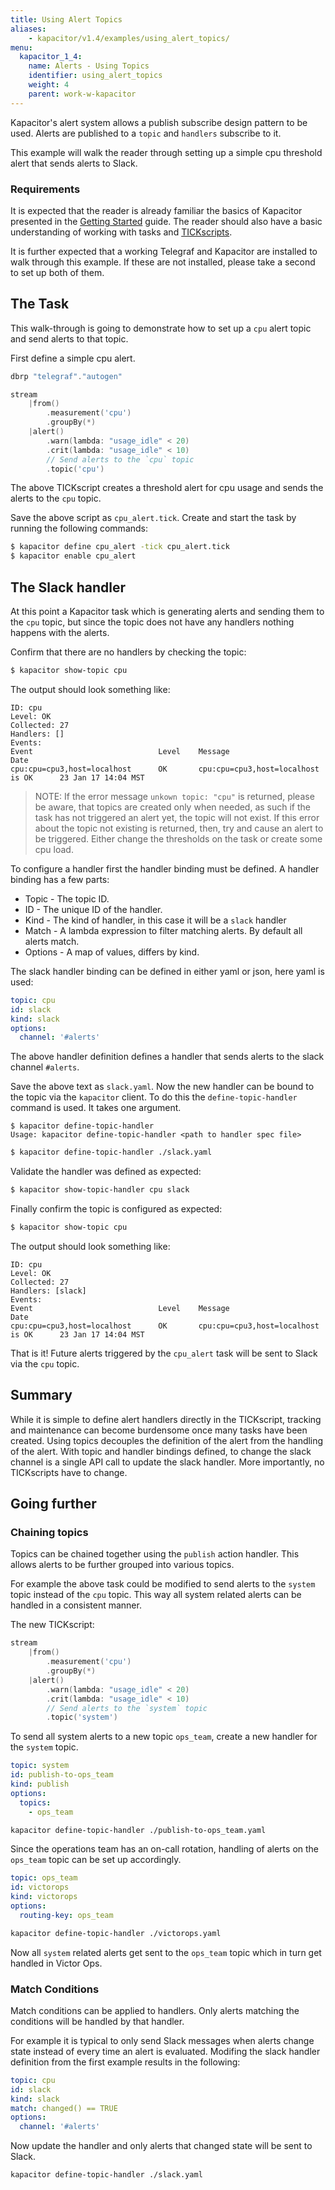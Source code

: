 ```yaml
---
title: Using Alert Topics
aliases:
    - kapacitor/v1.4/examples/using_alert_topics/
menu:
  kapacitor_1_4:
    name: Alerts - Using Topics
    identifier: using_alert_topics
    weight: 4
    parent: work-w-kapacitor
---
```


Kapacitor's alert system allows a publish subscribe design pattern to be used.
Alerts are published to a `topic` and `handlers` subscribe to it.

This example will walk the reader through setting up a simple cpu threshold alert that sends alerts to Slack.

### Requirements

It is expected that the reader is already familiar the basics of Kapacitor
presented in the [Getting Started](/kapacitor/v1.4/introduction/getting_started/)
guide. The reader should also have a basic understanding of working with tasks
and [TICKscripts](/kapacitor/v1.4/tick/introduction/).

It is further expected that a working Telegraf and Kapacitor are installed to
walk through this example. If these are not installed, please take a second to
set up both of them.

## The Task

This walk-through is going to demonstrate how to set up a `cpu` alert topic and send alerts to that topic.

First define a simple cpu alert.

```go
dbrp "telegraf"."autogen"

stream
    |from()
        .measurement('cpu')
        .groupBy(*)
    |alert()
        .warn(lambda: "usage_idle" < 20)
        .crit(lambda: "usage_idle" < 10)
        // Send alerts to the `cpu` topic
        .topic('cpu')
```

The above TICKscript creates a threshold alert for cpu usage and sends the alerts to the `cpu` topic.

Save the above script as `cpu_alert.tick`.
Create and start the task by running the following commands:

```sh
$ kapacitor define cpu_alert -tick cpu_alert.tick
$ kapacitor enable cpu_alert
```

## The Slack handler

At this point a Kapacitor task which is generating alerts and sending them to
the `cpu` topic, but since the topic does not have any handlers nothing happens
with the alerts.

Confirm that there are no handlers by checking the topic:

```sh
$ kapacitor show-topic cpu
```

The output should look something like:

```
ID: cpu
Level: OK
Collected: 27
Handlers: []
Events:
Event                            Level    Message                                Date
cpu:cpu=cpu3,host=localhost      OK       cpu:cpu=cpu3,host=localhost is OK      23 Jan 17 14:04 MST
```

>NOTE: If the error message `unkown topic: "cpu"` is returned, please be aware,
that topics are created only when needed, as such if the task has not triggered an alert yet, the topic will not exist.
If this error about the topic not existing is returned, then, try and cause an alert to be triggered.
Either change the thresholds on the task or create some cpu load.

<!-- fixes defect 1003-->

To configure a handler first the handler binding must be defined.
A handler binding has a few parts:

* Topic - The topic ID.
* ID - The unique ID of the handler.
* Kind - The kind of handler, in this case it will be a `slack` handler
* Match - A lambda expression to filter matching alerts. By default all alerts match.
* Options - A map of values, differs by kind.

The slack handler binding can be defined in either yaml or json, here yaml is used:

```yaml
topic: cpu
id: slack
kind: slack
options:
  channel: '#alerts'
```

The above handler definition defines a handler that sends alerts to the slack channel `#alerts`.

Save the above text as `slack.yaml`.
Now the new handler can be bound to the topic via the `kapacitor` client.
To do this the `define-topic-handler` command is used.  It takes one argument.

```
$ kapacitor define-topic-handler
Usage: kapacitor define-topic-handler <path to handler spec file>
```

```sh
$ kapacitor define-topic-handler ./slack.yaml
```

Validate the handler was defined as expected:

```sh
$ kapacitor show-topic-handler cpu slack
```

Finally confirm the topic is configured as expected:

```sh
$ kapacitor show-topic cpu
```

The output should look something like:

```
ID: cpu
Level: OK
Collected: 27
Handlers: [slack]
Events:
Event                            Level    Message                                Date
cpu:cpu=cpu3,host=localhost      OK       cpu:cpu=cpu3,host=localhost is OK      23 Jan 17 14:04 MST
```

That is it!  Future alerts triggered by the `cpu_alert` task will be sent to Slack via the `cpu` topic.

## Summary

While it is simple to define alert handlers directly in the TICKscript, tracking and maintenance can become burdensome once many tasks have been created.
Using topics decouples the definition of the alert from the handling of the alert.
With topic and handler bindings defined, to change the slack channel is a single API call to update the slack handler. More importantly, no TICKscripts have to change.

## Going further

### Chaining topics

Topics can be chained together using the `publish` action handler.
This allows alerts to be further grouped into various topics.

For example the above task could be modified to send alerts to the `system` topic instead of the `cpu` topic.
This way all system related alerts can be handled in a consistent manner.

The new TICKscript:

```go
stream
    |from()
        .measurement('cpu')
        .groupBy(*)
    |alert()
        .warn(lambda: "usage_idle" < 20)
        .crit(lambda: "usage_idle" < 10)
        // Send alerts to the `system` topic
        .topic('system')
```

To send all system alerts to a new topic `ops_team`, create a new handler for the `system` topic.

```yaml
topic: system
id: publish-to-ops_team
kind: publish
options:
  topics:
    - ops_team
```

```sh
kapacitor define-topic-handler ./publish-to-ops_team.yaml
```

Since the operations team has an on-call rotation, handling of alerts on the `ops_team` topic can be set up accordingly.


```yaml
topic: ops_team
id: victorops
kind: victorops
options:
  routing-key: ops_team
```

```sh
kapacitor define-topic-handler ./victorops.yaml
```

Now all `system` related alerts get sent to the `ops_team` topic which in turn get handled in Victor Ops.

### Match Conditions

Match conditions can be applied to handlers.
Only alerts matching the conditions will be handled by that handler.

For example it is typical to only send Slack messages when alerts change state instead of every time an alert is evaluated.
Modifing the slack handler definition from the first example results in the following:

```yaml
topic: cpu
id: slack
kind: slack
match: changed() == TRUE
options:
  channel: '#alerts'
```


Now update the handler and only alerts that changed state will be sent to Slack.

```
kapacitor define-topic-handler ./slack.yaml
```
